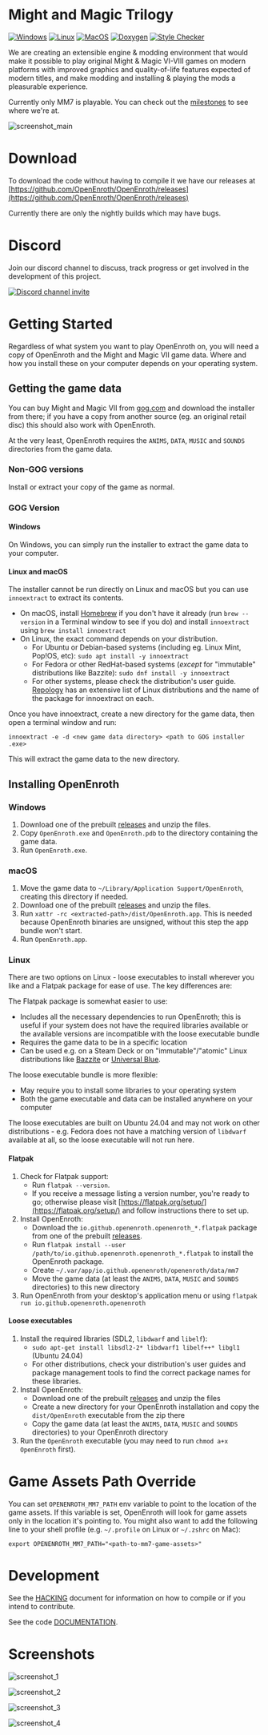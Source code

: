 # Might and Magic Trilogy

[![Windows](https://github.com/OpenEnroth/OpenEnroth/workflows/Windows/badge.svg)](https://github.com/OpenEnroth/OpenEnroth/actions/workflows/windows.yml) 
[![Linux](https://github.com/OpenEnroth/OpenEnroth/workflows/Linux/badge.svg)](https://github.com/OpenEnroth/OpenEnroth/actions/workflows/linux.yml) 
[![MacOS](https://github.com/OpenEnroth/OpenEnroth/workflows/MacOS/badge.svg)](https://github.com/OpenEnroth/OpenEnroth/actions/workflows/macos.yml) 
[![Doxygen](https://github.com/OpenEnroth/OpenEnroth/workflows/Doxygen/badge.svg)](https://github.com/OpenEnroth/OpenEnroth/actions/workflows/doxygen.yml) 
[![Style Checker](https://github.com/OpenEnroth/OpenEnroth/workflows/Style/badge.svg)](https://github.com/OpenEnroth/OpenEnroth/actions/workflows/style.yml)

We are creating an extensible engine & modding environment that would make it possible to play original Might & Magic VI-VIII
games on modern platforms with improved graphics and quality-of-life features expected of modern titles, and make modding and
installing & playing the mods a pleasurable experience.

Currently only MM7 is playable. You can check out the [milestones](https://github.com/OpenEnroth/OpenEnroth/milestones) to
see where we're at.

![screenshot_main](https://user-images.githubusercontent.com/24377109/79051217-491a7800-7c2f-11ea-85c7-f9120b7d79dd.png)

# Download

To download the code without having to compile it we have our releases at
[https://github.com/OpenEnroth/OpenEnroth/releases](https://github.com/OpenEnroth/OpenEnroth/releases) 

Currently there are only the nightly builds which may have bugs.

# Discord

Join our discord channel to discuss, track progress or get involved in the development of this project.

[![Discord channel invite](https://img.shields.io/badge/chat-on%20discord-green.svg)](https://discord.gg/jRCyPtq) 


# Getting Started

Regardless of what system you want to play OpenEnroth on, you will need a copy of OpenEnroth and the Might and Magic VII
game data. Where and how you install these on your computer depends on your operating system.

## Getting the game data

You can buy Might and Magic VII from [gog.com](https://www.gog.com/en/game/might_and_magic_7_for_blood_and_honor) and
download the installer from there; if you have a copy from another source (eg. an original retail disc) this should
also work with OpenEnroth.

At the very least, OpenEnroth requires the `ANIMS`, `DATA`, `MUSIC` and `SOUNDS` directories from the game data.

### Non-GOG versions

Install or extract your copy of the game as normal.

### GOG Version

#### Windows

On Windows, you can simply run the installer to extract the game data to your computer.

#### Linux and macOS

The installer cannot be run directly on Linux and macOS but you can use `innoextract` to extract its contents.

* On macOS, install [Homebrew](https://brew.sh/) if you don't have it already (run `brew --version` in a Terminal
  window to see if you do) and install `innoextract` using `brew install innoextract`
* On Linux, the exact command depends on your distribution.
  * For Ubuntu or Debian-based systems (including eg. Linux Mint, Pop!OS, etc): `sudo apt install -y innoextract`
  * For Fedora or other RedHat-based systems (*except* for "immutable" distributions like Bazzite):
    `sudo dnf install -y innoextract`
  * For other systems, please check the distribution's user guide. [Repology](https://repology.org/project/innoextract/versions)
    has an extensive list of Linux distributions and the name of the package for innoextract on each.

Once you have innoextract, create a new directory for the game data, then open a terminal window and run:

`innoextract -e -d <new game data directory> <path to GOG installer .exe>`

This will extract the game data to the new directory.

## Installing OpenEnroth

### Windows

1. Download one of the prebuilt [releases](https://github.com/OpenEnroth/OpenEnroth/releases) and unzip the files.
2. Copy `OpenEnroth.exe` and `OpenEnroth.pdb` to the directory containing the game data.
3. Run `OpenEnroth.exe`.


### macOS

1. Move the game data to `~/Library/Application Support/OpenEnroth`, creating this directory if needed.
2. Download one of the prebuilt [releases](https://github.com/OpenEnroth/OpenEnroth/releases) and unzip
   the files.
3. Run `xattr -rc <extracted-path>/dist/OpenEnroth.app`. This is needed because OpenEnroth binaries are
   unsigned, without this step the app bundle won't start.
4. Run `OpenEnroth.app`.


### Linux

There are two options on Linux - loose executables to install wherever you like and a Flatpak package for ease of
use. The key differences are:

The Flatpak package is somewhat easier to use:
  * Includes all the necessary dependencies to run OpenEnroth; this is useful if your system does not have the
    required libraries available or the available versions are incompatible with the loose executable bundle
  * Requires the game data to be in a specific location
  * Can be used e.g. on a Steam Deck or on "immutable"/"atomic" Linux distributions
    like [Bazzite](https://bazzite.gg/) or [Universal Blue](https://universal-blue.org/).

The loose executable bundle is more flexible:
  * May require you to install some libraries to your operating system
  * Both the game executable and data can be installed anywhere on your computer

The loose executables are built on Ubuntu 24.04 and may not work on other distributions - e.g. Fedora does not
have a matching version of `libdwarf` available at all, so the loose executable will not run here.

#### Flatpak

1. Check for Flatpak support:
   * Run `flatpak --version`.
   * If you receive a message listing a version number, you're ready to go; otherwise please visit
     [https://flatpak.org/setup/](https://flatpak.org/setup/) and follow instructions there to set up.
2. Install OpenEnroth:
   * Download the `io.github.openenroth.openenroth_*.flatpak` package from one of the
     prebuilt [releases](https://github.com/OpenEnroth/OpenEnroth/releases).
   * Run `flatpak install --user /path/to/io.github.openenroth.openenroth_*.flatpak` to install the OpenEnroth
     package.
   * Create `~/.var/app/io.github.openenroth/openenroth/data/mm7`
   * Move the game data (at least the `ANIMS`, `DATA`, `MUSIC` and `SOUNDS` directories) to this new directory
3. Run OpenEnroth from your desktop's application menu or using `flatpak run io.github.openenroth.openenroth`

#### Loose executables

1. Install the required libraries (SDL2, `libdwarf` and `libelf`):
   * `sudo apt-get install libsdl2-2* libdwarf1 libelf++* libgl1` (Ubuntu 24.04)
   * For other distributions, check your distribution's user guides and package management tools to find
     the correct package names for these libraries.
2. Install OpenEnroth:
   * Download one of the prebuilt [releases](https://github.com/OpenEnroth/OpenEnroth/releases) and unzip
     the files
   * Create a new directory for your OpenEnroth installation and copy the `dist/OpenEnroth` executable from the
     zip there
   * Copy the game data (at least the `ANIMS`, `DATA`, `MUSIC` and `SOUNDS` directories) to your OpenEnroth
     directory
4. Run the `OpenEnroth` executable (you may need to run `chmod a+x OpenEnroth` first).

# Game Assets Path Override

You can set `OPENENROTH_MM7_PATH` env variable to point to the location of the game assets. If this variable
is set, OpenEnroth will look for game assets only in the location it's pointing to. You might also want to
add the following line to your shell profile (e.g. `~/.profile` on Linux or `~/.zshrc` on Mac):

```
export OPENENROTH_MM7_PATH="<path-to-mm7-game-assets>"
```


# Development

See the [HACKING](HACKING.md) document for information on how to compile or if you intend to contribute.

See the code [DOCUMENTATION](https://openenroth.github.io/OpenEnroth/index.html).

# Screenshots

![screenshot_1](https://user-images.githubusercontent.com/24377109/79051879-f04cde80-7c32-11ea-939d-1dcc97b46f5d.png)

![screenshot_2](https://user-images.githubusercontent.com/24377109/79051881-f17e0b80-7c32-11ea-82cd-5e4993a1c071.png)

![screenshot_3](https://user-images.githubusercontent.com/24377109/79051882-f3e06580-7c32-11ea-974f-414f68394190.png)

![screenshot_4](https://user-images.githubusercontent.com/24377109/79051883-f5119280-7c32-11ea-801c-1595709d8060.png)
